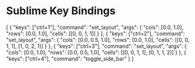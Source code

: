 <h1>Sublime Key Bindings</h1>
<span>
[
	{
		"keys": ["ctrl+1"],
		"command": "set_layout",
		"args":
		{
			"cols": [0.0, 1.0],
			"rows": [0.0, 1.0],
			"cells": [[0, 0, 1, 1]]
		}
	},
	{
		"keys": ["ctrl+2"],
		"command": "set_layout",
		"args":
		{
			"cols": [0.0, 0.5, 1.0],
			"rows": [0.0, 1.0],
			"cells": [[0, 0, 1, 1], [1, 0, 2, 1]]
		}
	},
	{
		"keys": ["ctrl+3"],
		"command": "set_layout",
		"args":
		{
			"cols": [0.0, 1.0],
			"rows": [0.0, 0.5, 1.0],
			"cells": [[0, 0, 1, 1], [0, 1, 1, 2]]
		}
	},
	{ "keys": ["ctrl+4"], "command": "toggle_side_bar" }
]
</span>